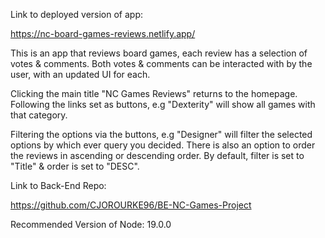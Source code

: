 Link to deployed version of app: 

https://nc-board-games-reviews.netlify.app/

This is an app that reviews board games, each review has a selection of votes & comments. Both votes & comments can be interacted with by the user, with an updated UI for each. 

Clicking the main title "NC Games Reviews" returns to the homepage. Following the links set as buttons, e.g "Dexterity" will show all games with that category. 

Filtering the options via the buttons, e.g "Designer" will filter the selected options by which ever query you decided. There is also an option to order the reviews in ascending or descending order. By default, filter is set to "Title" & order is set to "DESC". 

Link to Back-End Repo: 

https://github.com/CJOROURKE96/BE-NC-Games-Project

Recommended Version of Node: 19.0.0